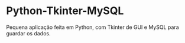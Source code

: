 # Python-Tkinter-MySQL
Pequena aplicação feita em Python, com Tkinter de GUI e MySQL para guardar os dados.
